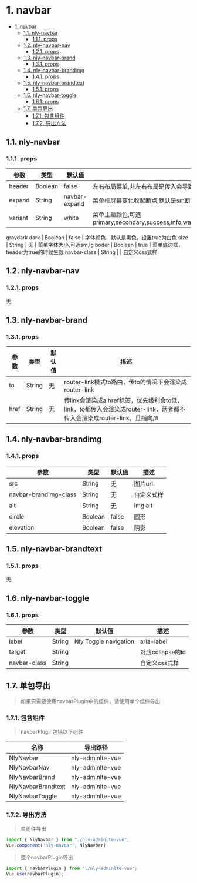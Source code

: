 # 1. navbar
<!-- TOC -->

- [1. navbar](#1-navbar)
    - [1.1. nly-navbar](#11-nly-navbar)
        - [1.1.1. props](#111-props)
    - [1.2. nly-navbar-nav](#12-nly-navbar-nav)
        - [1.2.1. props](#121-props)
    - [1.3. nly-navbar-brand](#13-nly-navbar-brand)
        - [1.3.1. props](#131-props)
    - [1.4. nly-navbar-brandimg](#14-nly-navbar-brandimg)
        - [1.4.1. props](#141-props)
    - [1.5. nly-navbar-brandtext](#15-nly-navbar-brandtext)
        - [1.5.1. props](#151-props)
    - [1.6. nly-navbar-toggle](#16-nly-navbar-toggle)
        - [1.6.1. props](#161-props)
    - [1.7. 单包导出](#17-单包导出)
        - [1.7.1. 包含组件](#171-包含组件)
        - [1.7.2. 导出方法](#172-导出方法)

<!-- /TOC -->
## 1.1. nly-navbar

### 1.1.1. props

参数 | 类型 |  默认值 | 描述
-|-|-|-
header | Boolean | false | 左右布局菜单,非左右布局是传入会导致左侧右移,请配合nly-container-wrapper一起用
expand | String | navbar-expand | 菜单栏屏幕变化收起断点,默认是sm断点,可选xl,lg,md,sm,no
variant | String | white | 菜单主题颜色,可选primary,secondary,success,info,warning,danger,lightblue,navy,olive,lime,fuchsia,maroon,blue,indigo,purple,pink,red,orange,yellow,green,teal,cyan,white,gray,
graydark
dark | Boolean | false | 字体颜色，默认是黑色，设置true为白色
size | String | 无 | 菜单字体大小,可选sm,lg
boder | Boolean | true | 菜单底边框，header为true的时候生效
navbar-class | String | | 自定义css式样

## 1.2. nly-navbar-nav

### 1.2.1. props

无

## 1.3. nly-navbar-brand

### 1.3.1. props

参数 | 类型 |  默认值 | 描述
-|-|-|-
to | String | 无 | router-link模式to路由，传to的情况下会渲染成router-link
href | String | 无 | 传link会渲染成a href标签，优先级别会to低，link，to都传入会渲染成router-link，两者都不传入会渲染成router-link，且指向/#

## 1.4. nly-navbar-brandimg

### 1.4.1. props

参数 | 类型 |  默认值 | 描述
-|-|-|-
src | String | 无 | 图片url
navbar-brandimg-class | String | 无 | 自定义式样
alt | String | 无 | img alt
circle | Boolean | false | 圆形
elevation | Boolean | false | 阴影

## 1.5. nly-navbar-brandtext

### 1.5.1. props

无

## 1.6. nly-navbar-toggle

### 1.6.1. props

参数 | 类型 |  默认值 | 描述
-|-|-|-
label | String | Nly Toggle navigation | aria-label
target | String |  | 对应collapse的id
navbar-class | String | | 自定义css式样

## 1.7. 单包导出

> 如果只需要使用navbarPlugin中的组件，请使用单个组件导出

### 1.7.1. 包含组件

> navbarPlugin包括以下组件

名称 | 导出路径
-|-
NlyNavbar | nly-adminlte-vue
NlyNavbarNav | nly-adminlte-vue
NlyNavbarBrand | nly-adminlte-vue
NlyNavbarBrandtext | nly-adminlte-vue
NlyNavbarToggle | nly-adminlte-vue

### 1.7.2. 导出方法

> 单组件导出

```js
import { NlyNavbar } from "./nly-adminlte-vue";
Vue.component('nly-navbar', NlyNavbar)
```

> 整个navbarPlugin导出

```js
import { navbarPlugin } from "./nly-adminlte-vue";
Vue.use(navbarPlugin);
```